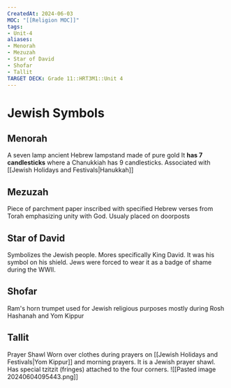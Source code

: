 ```yaml
---
CreatedAt: 2024-06-03
MOC: "[[Religion MOC]]"
tags:
- Unit-4
aliases:
- Menorah
- Mezuzah
- Star of David
- Shofar
- Tallit
TARGET DECK: Grade 11::HRT3M1::Unit 4
---
```


# Jewish Symbols

## Menorah
A seven lamp ancient Hebrew lampstand made of pure gold
It **has 7 candlesticks** where a Chanukkiah has 9 candlesticks.
Associated with [[Jewish Holidays and Festivals|Hanukkah]]
<!--ID: 1717533948781-->



## Mezuzah
Piece of parchment paper inscribed with specified Hebrew verses from Torah emphasizing unity with God. Usualy placed on doorposts
<!--ID: 1717533948784-->



## Star of David
Symbolizes the Jewish people. Mores specifically King David. It was his symbol on his shield. Jews were forced to wear it as a badge of shame during the WWII.
<!--ID: 1717533948786-->



## Shofar
Ram's horn trumpet used for Jewish religious purposes mostly during Rosh Hashanah and Yom Kippur
<!--ID: 1717533948789-->



## Tallit
Prayer Shawl
Worn over clothes during prayers on [[Jewish Holidays and Festivals|Yom Kippur]] and morning prayers. It is a Jewish prayer shawl. Has special tzitzit (fringes) attached to the four corners.
![[Pasted image 20240604095443.png]]
<!--ID: 1717533948792-->

